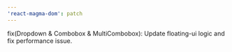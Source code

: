 ```yaml
---
'react-magma-dom': patch
---
```


fix(Dropdown & Combobox & MultiCombobox): Update floating-ui logic and fix performance issue.
